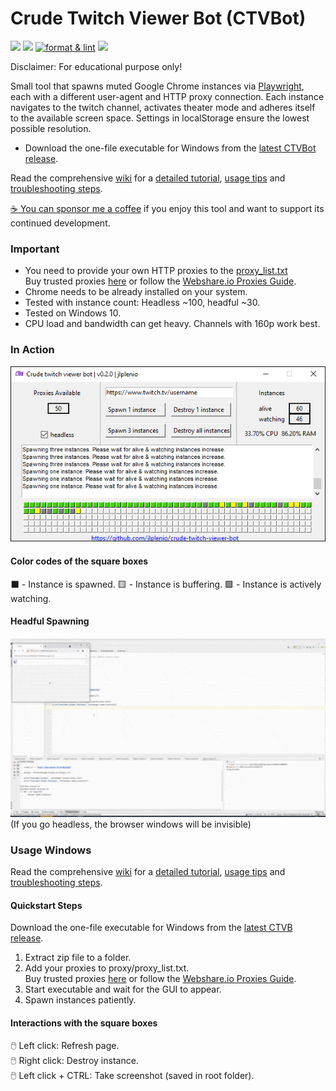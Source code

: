 # Crude Twitch Viewer Bot (CTVBot)
[![](https://img.shields.io/github/downloads/jlplenio/crude-twitch-viewer-bot/total)](https://github.com/jlplenio/crude-twitch-viewer-bot/releases/latest)
[![](https://github.com/jlplenio/crude-twitch-viewer-bot/actions/workflows/pytest.yml/badge.svg)](https://github.com/jlplenio/crude-twitch-viewer-bot/actions/workflows/pytest.yml)
[![format & lint](https://github.com/jlplenio/crude-twitch-viewer-bot/actions/workflows/format_lint.yml/badge.svg)](https://github.com/jlplenio/crude-twitch-viewer-bot/actions/workflows/format_lint.yml)
[![](https://github.com/jlplenio/crude-twitch-viewer-bot/actions/workflows/build.yml/badge.svg)](https://github.com/jlplenio/crude-twitch-viewer-bot/actions/workflows/build.yml)

Disclaimer: For educational purpose only!

Small tool that spawns muted Google Chrome instances via [Playwright](https://github.com/microsoft/playwright-python), each with a different user-agent and HTTP proxy connection. 
Each instance navigates to the twitch channel, activates theater mode and adheres itself to the available screen space. 
Settings in localStorage ensure the lowest possible resolution.

- Download the one-file executable for Windows from the [latest CTVBot release](https://github.com/jlplenio/crude-twitch-viewer-bot/releases/latest).  

Read the comprehensive [wiki](https://github.com/jlplenio/crude-twitch-viewer-bot/wiki) for a [detailed tutorial](https://github.com/jlplenio/crude-twitch-viewer-bot/wiki/Detailed-Tutorial), [usage tips](https://github.com/jlplenio/crude-twitch-viewer-bot/wiki/Advanced-features-and-controls) and [troubleshooting steps](https://github.com/jlplenio/crude-twitch-viewer-bot/wiki/Troubleshooting).

[:coffee: You can sponsor me a coffee](https://ko-fi.com/jlplenio) if you enjoy this tool and want to support its continued development. 

### Important
- You need to provide your own HTTP proxies to the [proxy_list.txt](proxy/proxy_list.txt)  
  Buy trusted proxies [here](https://www.webshare.io/?referral_code=w6nfvip4qp3g) or follow the [Webshare.io Proxies Guide](https://github.com/jlplenio/crude-twitch-viewer-bot/wiki/Webshare.io-Proxies-Guide).
- Chrome needs to be already installed on your system.
- Tested with instance count: Headless ~100, headful ~30.
- Tested on Windows 10.
- CPU load and bandwidth can get heavy. Channels with 160p work best.

### In Action

![](docs/gui.png)

#### Color codes of the square boxes

⬛ - Instance is spawned.    🟨 - Instance is buffering.    🟩 - Instance is actively watching.
 
#### Headful Spawning
![](docs/instances_spawning.gif)  
(If you go headless, the browser windows will be invisible)  


### Usage Windows

Read the comprehensive [wiki](https://github.com/jlplenio/crude-twitch-viewer-bot/wiki) for a [detailed tutorial](https://github.com/jlplenio/crude-twitch-viewer-bot/wiki/Detailed-Tutorial), [usage tips](https://github.com/jlplenio/crude-twitch-viewer-bot/wiki/Advanced-features-and-controls) and [troubleshooting steps](https://github.com/jlplenio/crude-twitch-viewer-bot/wiki/Troubleshooting).

#### Quickstart Steps
Download the one-file executable for Windows from the [latest CTVB release](https://github.com/jlplenio/crude-twitch-viewer-bot/releases/latest).

1. Extract zip file to a folder.
2. Add your proxies to proxy/proxy_list.txt.  
Buy trusted proxies [here](https://www.webshare.io/?referral_code=w6nfvip4qp3g) or follow the [Webshare.io Proxies Guide](https://github.com/jlplenio/crude-twitch-viewer-bot/wiki/Webshare.io-Proxies-Guide).
3. Start executable and wait for the GUI to appear.
4. Spawn instances patiently.

#### Interactions with the square boxes
🖱️ Left click: Refresh page.  
🖱️ Right click: Destroy instance.  
🖱️ Left click + CTRL: Take screenshot (saved in root folder).   




